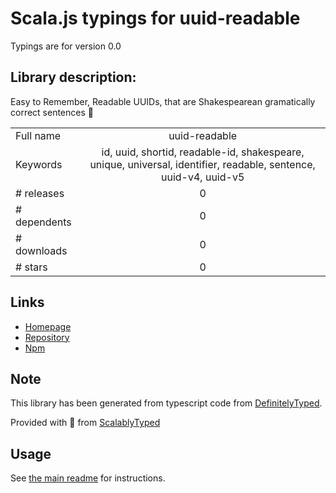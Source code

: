 
# Scala.js typings for uuid-readable

Typings are for version 0.0

## Library description:
Easy to Remember, Readable UUIDs, that are Shakespearean gramatically correct sentences 🥳

|                    |                 |
| ------------------ | :-------------: |
| Full name          | uuid-readable |
| Keywords           | id, uuid, shortid, readable-id, shakespeare, unique, universal, identifier, readable, sentence, uuid-v4, uuid-v5 |
| # releases         | 0 |
| # dependents       | 0 |
| # downloads        | 0 |
| # stars            | 0 |

## Links
- [Homepage](https://github.com/Debdut/readable-uuid#readme)
- [Repository](https://github.com/Debdut/readable-uuid)
- [Npm](https://www.npmjs.com/package/uuid-readable)
    


## Note
This library has been generated from typescript code from [DefinitelyTyped](https://definitelytyped.org).

Provided with :purple_heart: from [ScalablyTyped](https://github.com/oyvindberg/ScalablyTyped)

## Usage
See [the main readme](../../readme.md) for instructions.


